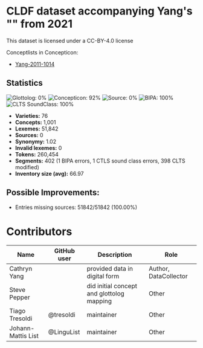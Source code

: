# CLDF dataset accompanying Yang's "" from 2021

This dataset is licensed under a CC-BY-4.0 license


Conceptlists in Concepticon:
- [Yang-2011-1014](https://concepticon.clld.org/contributions/Yang-2011-1014)
## Statistics


![Glottolog: 0%](https://img.shields.io/badge/Glottolog-0%25-red.svg "Glottolog: 0%")
![Concepticon: 92%](https://img.shields.io/badge/Concepticon-92%25-green.svg "Concepticon: 92%")
![Source: 0%](https://img.shields.io/badge/Source-0%25-red.svg "Source: 0%")
![BIPA: 100%](https://img.shields.io/badge/BIPA-100%25-brightgreen.svg "BIPA: 100%")
![CLTS SoundClass: 100%](https://img.shields.io/badge/CLTS%20SoundClass-100%25-brightgreen.svg "CLTS SoundClass: 100%")

- **Varieties:** 76
- **Concepts:** 1,001
- **Lexemes:** 51,842
- **Sources:** 0
- **Synonymy:** 1.02
- **Invalid lexemes:** 0
- **Tokens:** 260,454
- **Segments:** 402 (1 BIPA errors, 1 CTLS sound class errors, 398 CLTS modified)
- **Inventory size (avg):** 66.97

## Possible Improvements:



- Entries missing sources: 51842/51842 (100.00%)

# Contributors

Name               | GitHub user | Description | Role
---                | ---         | --- | ---
Cathryn Yang       |             | provided data in digital form | Author, DataCollector
Steve Pepper       |             | did initial concept and glottolog mapping | Other
Tiago Tresoldi     | @tresoldi   | maintainer | Other
Johann-Mattis List | @LinguList  | maintainer | Other




